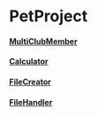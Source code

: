 # PetProject

#### [MultiClubMember](src/main/java/javaproject/MultiClubMember.java)
#### [Calculator](src/main/java/javaproject/Calculator.java)
#### [FileCreator](src/main/java/javaproject/FileCreator.java)
#### [FileHandler](src/main/java/javaproject/FileHandler.java)
